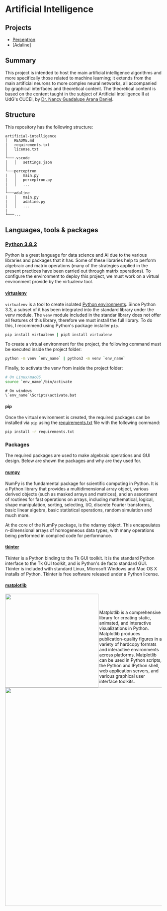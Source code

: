 # Artificial Intelligence

## Projects
- [Perceptron](https://github.com/the-eternal-newbie/artificial-intelligence/tree/master/perceptron)
- [Adaline]

## Summary
This project is intended to host the main artificial intelligence algorithms and more specifically those related to machine learning; it extends from the main artificial neurons to more complex neural networks, all accompanied by graphical interfaces and theoretical content. The theoretical content is based on the content taught in the subject of Artificial Intelligence II at UdG's CUCEI, by [Dr. Nancy Guadalupe Arana Daniel](http://www.cucei.udg.mx/doctorados/electronica/es/dra-nancy-guadalupe-arana-daniel).

## Structure
This repository has the following structure:
```
artificial-intelligence
│   README.md
|   requirements.txt
│   license.txt    
│
└───.vscode
│   │   settings.json
│   
└───perceptron
|   │   main.py
|   │   perceptron.py
|   │   ...
│   
└───adaline
|   │   main.py
|   │   adaline.py
|   │   ...
|
└───...  
```

## Languages, tools & packages

### [Python 3.8.2](https://www.python.org/downloads/release/python-382/)
Python is a great language for data science and AI due to the various libraries and packages that it has. Some of these libraries help to perform algebraic and matrix operations (many of the strategies applied in the present practices have been carried out through matrix operations). To configure the environment to deploy this project, we must work on a virtual environment provide by the virtualenv tool.

#### [virtualenv](https://virtualenv.pypa.io/en/latest/)
`virtualenv` is a tool to create isolated [Python environments](https://docs.python.org/3/tutorial/venv.html). Since Python 3.3, a subset of it has been integrated into the standard library under the venv module. The `venv` module included in the standar library does not offer all features of this library, therefore we must install the full library. To do this, I recommend using Python's package installer `pip`.

```bash
pip install virtualenv | pip3 install virtualenv
```
To create a virtual environment for the project, the following command must be executed inside the project folder:

```bash
python -m venv `env_name` | python3 -m venv `env_name`
```
Finally, to activate the venv from inside the project folder:

```bash
# On Linux/macOS
source `env_name`/bin/activate
```
```shell
# On windows
\`env_name`\Scripts\activate.bat
```

#### pip
Once the virtual environment is created, the required packages can be installed via `pip` using the [requirements.txt](https://github.com/the-eternal-newbie/artificial-intelligence/blob/master/requirements.txt) file with the following command:

```bash
pip install -r requirements.txt
```
### Packages
The required packages are used to make algebraic operations and GUI design. Below are shown the packages and why are they used for.

#### [numpy](https://numpy.org/)
NumPy is the fundamental package for scientific computing in Python. It is a Python library that provides a multidimensional array object, various derived objects (such as masked arrays and matrices), and an assortment of routines for fast operations on arrays, including mathematical, logical, shape manipulation, sorting, selecting, I/O, discrete Fourier transforms, basic linear algebra, basic statistical operations, random simulation and much more.

At the core of the NumPy package, is the ndarray object. This encapsulates n-dimensional arrays of homogeneous data types, with many operations being performed in compiled code for performance.

#### [tkinter](https://docs.python.org/3/library/tkinter.html)
Tkinter is a Python binding to the Tk GUI toolkit. It is the standard Python interface to the Tk GUI toolkit, and is Python's de facto standard GUI. Tkinter is included with standard Linux, Microsoft Windows and Mac OS X installs of Python. Tkinter is free software released under a Python license.

#### [matplotlib](https://matplotlib.org/)
<img src=https://warehouse-camo.ingress.cmh1.psfhosted.org/42ca79ff99d75bf2cb4e6097c8006b52d36484df/68747470733a2f2f6d6174706c6f746c69622e6f72672f5f7374617469632f6c6f676f322e737667 width=300p align=left></br></br></br>
Matplotlib is a comprehensive library for creating static, animated, and interactive visualizations in Python. Matplotlib produces publication-quality figures in a variety of hardcopy formats and interactive environments across platforms. Matplotlib can be used in Python scripts, the Python and IPython shell, web application servers, and various graphical user interface toolkits.
<img src=https://warehouse-camo.ingress.cmh1.psfhosted.org/e7ea6d65132d8dca8553640aac16d4b6389f89d6/68747470733a2f2f6d6174706c6f746c69622e6f72672f5f7374617469632f726561646d655f707265766965772e706e67 width=700p align=center>

